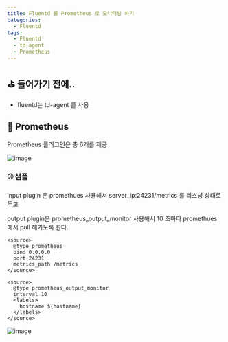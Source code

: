 ```yaml
---
title: Fluentd 를 Prometheus 로 모니터링 하기
categories:
  - Fluentd
tags:
  - Fluentd
  - td-agent
  - Prometheus
---
```



## ⛳ 들어가기 전에..
- fluentd는 td-agent 를 사용 

## 📌 Prometheus

Prometheus 플러그인은 총 6개를 제공

![image](https://user-images.githubusercontent.com/55419159/146501113-4abb8f72-23bd-4614-a4f0-57c0a45009a7.png)

### ⚾ 샘플

input plugin 은 promethues 사용해서
server_ip:24231/metrics 를 리스닝 상태로 두고

output plugin은 prometheus_output_monitor 사용해서
10 초마다 promethues 에서 pull 해가도록 한다.

```
<source>
  @type prometheus
  bind 0.0.0.0
  port 24231
  metrics_path /metrics
</source>

<source>
  @type prometheus_output_monitor
  interval 10
  <labels>
    hostname ${hostname}
  </labels>
</source>
```

![image](https://user-images.githubusercontent.com/55419159/146501339-561049d2-7f77-4dd0-8c37-8d1dc77be981.png)
